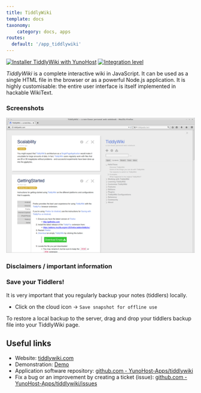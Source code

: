```yaml
---
title: TiddlyWiki
template: docs
taxonomy:
    category: docs, apps
routes:
  default: '/app_tiddlywiki'
---
```


[![Installer TiddlyWiki with YunoHost](https://install-app.yunohost.org/install-with-yunohost.svg)](https://install-app.yunohost.org/?app=tiddlywiki) [![Integration level](https://dash.yunohost.org/integration/tiddlywiki.svg)](https://dash.yunohost.org/appci/app/tiddlywiki)

*TiddlyWiki* is a complete interactive wiki in JavaScript. It can be used as a single HTML file in the browser or as a powerful Node.js application. It is highly customisable: the entire user interface is itself implemented in hackable WikiText.

### Screenshots

![Screenshot of TiddlyWiki](https://github.com/YunoHost-Apps/tiddlywiki_ynh/blob/master/doc/screenshots/screenshot.png)

### Disclaimers / important information

### Save your Tiddlers!

It is very important that you regularly backup your notes (tiddlers) locally.

- Click on the cloud icon -> `Save snapshot for offline use`

To restore a local backup to the server, drag and drop your tiddlers backup file into your TiddlyWiki page.

## Useful links

+ Website: [tiddlywiki.com](https://tiddlywiki.com/)
+ Demonstration: [Demo](https://tiddlywiki.com/)
+ Application software repository: [github.com - YunoHost-Apps/tiddlywiki](https://github.com/YunoHost-Apps/tiddlywiki_ynh)
+ Fix a bug or an improvement by creating a ticket (issue): [github.com - YunoHost-Apps/tiddlywiki/issues](https://github.com/YunoHost-Apps/tiddlywiki_ynh/issues)
